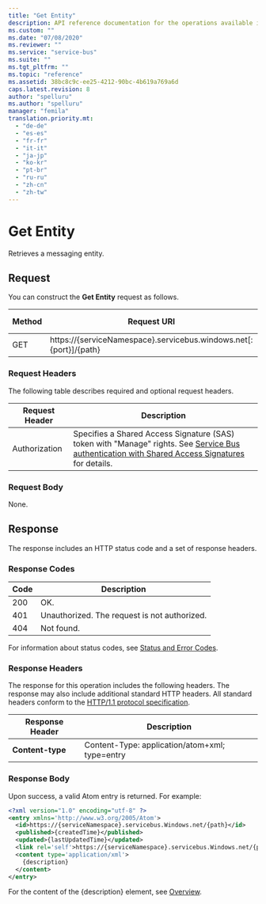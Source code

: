 ```yaml
---
title: "Get Entity"
description: API reference documentation for the operations available in the Get Entity REST API, a RESTful web service for managing Get Entity resources in Azure.
ms.custom: ""
ms.date: "07/08/2020"
ms.reviewer: ""
ms.service: "service-bus"
ms.suite: ""
ms.tgt_pltfrm: ""
ms.topic: "reference"
ms.assetid: 38bc8c9c-ee25-4212-90bc-4b619a769a6d
caps.latest.revision: 8
author: "spelluru"
ms.author: "spelluru"
manager: "femila"
translation.priority.mt: 
  - "de-de"
  - "es-es"
  - "fr-fr"
  - "it-it"
  - "ja-jp"
  - "ko-kr"
  - "pt-br"
  - "ru-ru"
  - "zh-cn"
  - "zh-tw"
---
```

# Get Entity
Retrieves a messaging entity.  
  
## Request  
 You can construct the **Get Entity** request as follows.  
  
|Method|Request URI|HTTP Version|  
|------------|-----------------|------------------|  
|GET|https://{serviceNamespace}.servicebus.windows.net[:{port}]/{path}|HTTP/1.1|  
  
### Request Headers  
 The following table describes required and optional request headers.  
  
|Request Header|Description|  
|--------------------|-----------------|  
|Authorization|Specifies a Shared Access Signature (SAS) token with "Manage" rights. See [Service Bus authentication with Shared Access Signatures](/azure/service-bus-messaging/service-bus-sas) for details.|  
  
### Request Body  
 None.  
  
## Response  
 The response includes an HTTP status code and a set of response headers.  
  
### Response Codes  
  
|Code|Description|  
|----------|-----------------|  
|200|OK.|  
|401|Unauthorized. The request is not authorized.|  
|404|Not found.|  
  
 For information about status codes, see [Status and Error Codes](https://msdn.microsoft.com/library/dd179382.aspx).  
  
### Response Headers  
 The response for this operation includes the following headers. The response may also include additional standard HTTP headers. All standard headers conform to the [HTTP/1.1 protocol specification](https://go.microsoft.com/fwlink/?linkid=150478).  
  
|Response Header|Description|  
|---------------------|-----------------|  
|**Content-type**|Content-Type: application/atom+xml; type=entry|  
  
### Response Body  
 Upon success, a valid Atom entry is returned. For example:  
  
```xml  
<?xml version="1.0" encoding="utf-8" ?>  
<entry xmlns='http://www.w3.org/2005/Atom'>  
  <id>https://{serviceNamespace}.servicebus.Windows.net/{path}</id>  
  <published>{createdTime}</published>  
  <updated>{lastUpdatedTime}</updated>  
  <link rel='self'>https://{serviceNamespace}.servicebus.Windows.net/{path} </link>  
  <content type='application/xml'>  
    {description}  
  </content>  
</entry>  
```

For the content of the {description} element, see [Overview](overview.md).